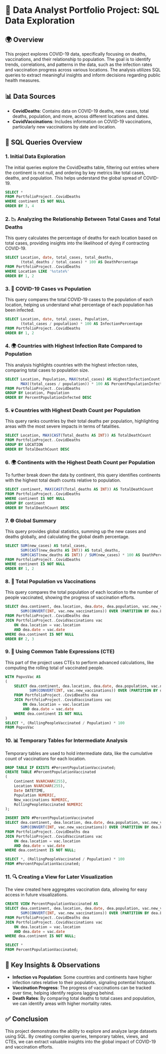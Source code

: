 
# 📝 Data Analyst Portfolio Project: SQL Data Exploration

## 🌍 Overview
This project explores COVID-19 data, specifically focusing on deaths, vaccinations, and their relationship to population. The goal is to identify trends, correlations, and patterns in the data, such as the infection rates and vaccination progress across various locations. The analysis utilizes SQL queries to extract meaningful insights and inform decisions regarding public health measures.

## 📊 Data Sources
- **CovidDeaths**: Contains data on COVID-19 deaths, new cases, total deaths, population, and more, across different locations and dates.
- **CovidVaccinations**: Includes information on COVID-19 vaccinations, particularly new vaccinations by date and location.

## 🔎 SQL Queries Overview
### 1. **Initial Data Exploration**
The initial queries explore the CovidDeaths table, filtering out entries where the continent is not null, and ordering by key metrics like total cases, deaths, and population. This helps understand the global spread of COVID-19.
```sql
SELECT * 
FROM PortfolioProject..CovidDeaths
WHERE continent IS NOT NULL
ORDER BY 3, 4
```

### 2. **📉 Analyzing the Relationship Between Total Cases and Total Deaths**
This query calculates the percentage of deaths for each location based on total cases, providing insights into the likelihood of dying if contracting COVID-19.
```sql
SELECT Location, date, total_cases, total_deaths, 
       (total_deaths / total_cases) * 100 AS DeathPercentage 
FROM PortfolioProject..CovidDeaths
WHERE Location LIKE '%state%'
ORDER BY 1, 2
```

### 3. **🦠 COVID-19 Cases vs Population**
This query compares the total COVID-19 cases to the population of each location, helping us understand what percentage of each population has been infected.
```sql
SELECT Location, date, total_cases, Population, 
       (total_cases / population) * 100 AS InfectionPercentage
FROM PortfolioProject..CovidDeaths
ORDER BY 1, 2
```

### 4. **🌍 Countries with Highest Infection Rate Compared to Population**
This analysis highlights countries with the highest infection rates, comparing total cases to population size.
```sql
SELECT Location, Population, MAX(total_cases) AS HighestInfectionCount, 
       MAX((total_cases / population)) * 100 AS PercentPopulationInfected  
FROM PortfolioProject..CovidDeaths
GROUP BY Location, Population 
ORDER BY PercentPopulationInfected DESC
```

### 5. **💀 Countries with Highest Death Count per Population**
This query ranks countries by their total deaths per population, highlighting areas with the most severe impacts in terms of fatalities.
```sql
SELECT Location, MAX(CAST(Total_deaths AS INT)) AS TotalDeathCount 
FROM PortfolioProject..CovidDeaths
GROUP BY LOCATION 
ORDER BY TotalDeathCount DESC
```

### 6. **🌍 Continents with the Highest Death Count per Population**
To further break down the data by continent, this query identifies continents with the highest total death counts relative to population.
```sql
SELECT continent, MAX(CAST(Total_deaths AS INT)) AS TotalDeathCount 
FROM PortfolioProject..CovidDeaths
WHERE continent IS NOT NULL 
GROUP BY continent 
ORDER BY TotalDeathCount DESC
```

### 7. **🌐 Global Summary**
This query provides global statistics, summing up the new cases and deaths globally, and calculating the global death percentage.
```sql
SELECT SUM(new_cases) AS total_cases, 
       SUM(CAST(new_deaths AS INT)) AS total_deaths, 
       SUM(CAST(new_deaths AS INT)) / SUM(new_cases) * 100 AS DeathPercentage
FROM PortfolioProject..CovidDeaths
WHERE continent IS NOT NULL
ORDER BY 1, 2
```

### 8. **💉 Total Population vs Vaccinations**
This query compares the total population of each location to the number of people vaccinated, showing the progress of vaccination efforts.
```sql
SELECT dea.continent, dea.location, dea.date, dea.population, vac.new_vaccinations, 
       SUM(CONVERT(INT, vac.new_vaccinations)) OVER (PARTITION BY dea.Location ORDER BY dea.location, dea.Date) AS RollingPeopleVaccinated
FROM PortfolioProject..CovidDeaths dea
JOIN PortfolioProject..CovidVaccinations vac
    ON dea.location = vac.location 
    AND dea.date = vac.date
WHERE dea.continent IS NOT NULL 
ORDER BY 2, 3
```

### 9. **📝 Using Common Table Expressions (CTE)**
This part of the project uses CTEs to perform advanced calculations, like computing the rolling total of vaccinated people.
```sql
WITH PopvsVac AS 
(
    SELECT dea.continent, dea.location, dea.date, dea.population, vac.new_vaccinations, 
           SUM(CONVERT(INT, vac.new_vaccinations)) OVER (PARTITION BY dea.Location ORDER BY dea.location, dea.Date) AS RollingPeopleVaccinated 
    FROM PortfolioProject..CovidDeaths dea
    JOIN PortfolioProject..CovidVaccinations vac
        ON dea.location = vac.location 
        AND dea.date = vac.date 
    WHERE dea.continent IS NOT NULL
) 
SELECT *, (RollingPeopleVaccinated / Population) * 100
FROM PopvsVac
```

### 10. **📊 Temporary Tables for Intermediate Analysis**
Temporary tables are used to hold intermediate data, like the cumulative count of vaccinations for each location.
```sql
DROP TABLE IF EXISTS #PercentPopulationVaccinated;
CREATE TABLE #PercentPopulationVaccinated 
(
    Continent NVARCHAR(255), 
    Location NVARCHAR(255), 
    Date DATETIME, 
    Population NUMERIC, 
    New_vaccinations NUMERIC, 
    RollingPeopleVaccinated NUMERIC
);

INSERT INTO #PercentPopulationVaccinated
SELECT dea.continent, dea.location, dea.date, dea.population, vac.new_vaccinations, 
       SUM(CONVERT(INT, vac.new_vaccinations)) OVER (PARTITION BY dea.Location ORDER BY dea.location, dea.Date) AS RollingPeopleVaccinated
FROM PortfolioProject..CovidDeaths dea
JOIN PortfolioProject..CovidVaccinations vac
    ON dea.location = vac.location 
    AND dea.date = vac.date 
WHERE dea.continent IS NOT NULL;

SELECT *, (RollingPeopleVaccinated / Population) * 100
FROM #PercentPopulationVaccinated;
```

### 11. **🔍 Creating a View for Later Visualization**
The view created here aggregates vaccination data, allowing for easy access in future visualizations.
```sql
CREATE VIEW PercentPopulationVaccinated AS 
SELECT dea.continent, dea.location, dea.date, dea.population, vac.new_vaccinations, 
       SUM(CONVERT(INT, vac.new_vaccinations)) OVER (PARTITION BY dea.Location ORDER BY dea.location, dea.Date) AS RollingPeopleVaccinated
FROM PortfolioProject..CovidDeaths dea
JOIN PortfolioProject..CovidVaccinations vac
    ON dea.location = vac.location 
    AND dea.date = vac.date 
WHERE dea.continent IS NOT NULL;

SELECT * 
FROM PercentPopulationVaccinated;
```

## 📌 Key Insights & Observations
- **Infection vs Population**: Some countries and continents have higher infection rates relative to their population, signaling potential hotspots.
- **Vaccination Progress**: The progress of vaccinations can be tracked over time, helping identify regions lagging behind.
- **Death Rates**: By comparing total deaths to total cases and population, we can identify areas with higher mortality rates.

## ✅ Conclusion
This project demonstrates the ability to explore and analyze large datasets using SQL. By creating complex queries, temporary tables, views, and CTEs, we can extract valuable insights into the global impact of COVID-19 and vaccination efforts.
